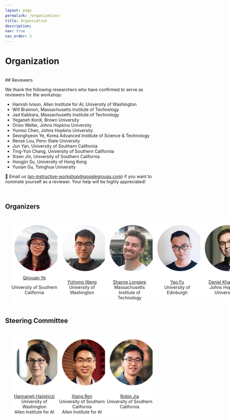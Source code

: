 ```yaml
---
layout: page
permalink: /organization/
title: Organization
description:
nav: true
nav_order: 3
---
```


# Organization
<br>
## Reviewers

We thank the following researchers who have confirmed to serve as reviewers for the workshop:

* Hamish Ivison, Allen Institute for AI, University of Washington
* Will Brannon, Massachusetts Institute of Technology
* Jad Kabbara, Massachusetts Institute of Technology
* Yeganeh Kordi, Brown University
* Orion Weller, Johns Hopkins University
* Yunmo Chen, Johns Hopkins University
* Seonghyeon Ye, Korea Advanced Institute of Science & Technology
* Renze Lou, Penn State University
* Jun Yan, University of Southern California
* Ting-Yun Chang, University of Southern California
* Xisen Jin, University of Southern California
* Hongjin Su, University of Hong Kong
* Yuxian Gu, Tsinghua University

:loudspeaker: Email us ([an-instructive-workshop@googlegroups.com](mailto:an-instructive-workshop@googlegroups.com)) if you want to nominate yourself as a reviewer. Your help will be highly appreciated!

<br>

## Organizers
<html>
    <div class="team-container">
        <div class="team-member">
            <img src="/assets/img/organizers/qinyuan_ye.jpg" alt="Name 1">
            <a href="http://yeqy.xyz/">Qinyuan Ye</a>
            <p>University of Southern California</p>
        </div>
        <div class="team-member">
            <img src="/assets/img/organizers/yizhong_wang.jpg" alt="Name 2">
            <p><a href="https://homes.cs.washington.edu/~yizhongw/">Yizhong Wang</a>
            <br>University of Washington</p>
        </div>
        <div class="team-member">
            <img src="/assets/img/organizers/shayne_longpre.jpg" alt="Name 3">
            <p><a href="https://www.shaynelongpre.com/">Shayne Longpre</a>
            <br>Massachusetts Institute of Technology</p>
        </div>
        <div class="team-member">
            <img src="/assets/img/organizers/yao_fu.jpg" alt="Name 4">
            <p><a href="https://franxyao.github.io/">Yao Fu</a>
            <br>University of Edinburgh</p>
        </div>
        <div class="team-member">
            <img src="/assets/img/organizers/daniel_khashabi.jpeg" alt="Name 5">
            <p><a href="https://danielkhashabi.com/">Daniel Khashabi</a>
            <br>Johns Hopkins University</p>
        </div>
    </div>
</html>

## Steering Committee

<html>
    <div class="team-container">
        <div class="team-member">
            <img src="/assets/img/organizers/hannaneh_hajishirzi.jpg" alt="Name 1">
            <p><a href="https://homes.cs.washington.edu/~hannaneh/">Hannaneh Hajishirzi</a>
            <br>University of Washington<br>Allen Institute for AI</p>
        </div>
        <div class="team-member">
            <img src="/assets/img/organizers/xiang_ren.jpg" alt="Name 2">
            <p><a href="https://shanzhenren.github.io/">Xiang Ren</a>
            <br>University of Southern California<br>Allen Institute for AI</p>
        </div>
        <div class="team-member">
            <img src="/assets/img/organizers/robin_jia.jpg" alt="Name 3">
            <p><a href="https://robinjia.github.io/">Robin Jia</a>
            <br>University of Southern California</p>
        </div>
    </div>
</html>

<style>
    /* Style for the team container */
.team-container {
    display: grid;
    grid-template-columns: repeat(6, 1fr); /* Display 3 members per row */
    gap: 5px;
    max-width: 900px;
    padding: 20px;
}

@media (max-width: 768px) {
    .team-container {
        grid-template-columns: repeat(2, 1fr); /* Display 2 members per row on smaller screens */
    }
}
/* Style for each team member */
.team-member {
    text-align: center;
    background-color: #fff;
    padding: 0px;
    width: 150px; /* Set a fixed width for consistent circle appearance */
    height: 260px; /* Set a fixed height for consistent circle appearance */
    /* box-shadow: 0px 3px 6px rgba(0, 0, 0, 0.1); */
    overflow: hidden; /* Hide any image overflow */
}


.team-member h3 {
    font-size: 16px;
    color: #333;
}

.team-member img {
  object-fit: cover;
  border-radius:50%;
  width: 150px;
  height: 150px;
  padding: 10px;
}
</style>